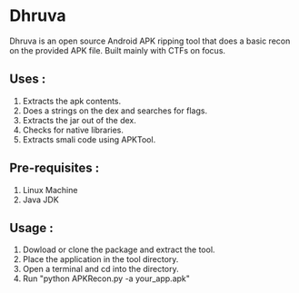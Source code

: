 # Dhruva
Dhruva is an open source Android APK ripping tool that does a basic recon on the provided APK file. Built mainly with CTFs on focus. 

## Uses :

1. Extracts the apk contents.
2. Does a strings on the dex and searches for flags.
3. Extracts the jar out of the dex.
4. Checks for native libraries.
5. Extracts smali code using APKTool.

## Pre-requisites :

1. Linux Machine
2. Java JDK

## Usage :

1. Dowload or clone the package and extract the tool.
2. Place the application in the tool directory. 
3. Open a terminal and cd into the directory.
4. Run "python APKRecon.py -a your_app.apk" 

